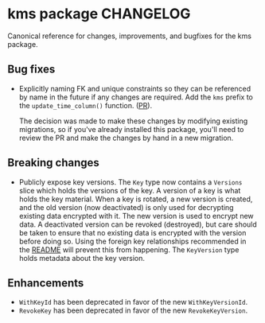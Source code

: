 # kms package CHANGELOG

Canonical reference for changes, improvements, and bugfixes for the kms package.

## Bug fixes
* Explicitly naming FK and unique constraints so they can be referenced by name
  in the future if any changes are required. Add the `kms` prefix to the
  `update_time_column()` function. 
  ([PR](https://github.com/hashicorp/go-kms-wrapping/pull/88)).

  The decision was made to make these changes by modifying existing migrations,
  so if you've already installed this package, you'll need to review the PR and
  make the changes by hand in a new migration.

## Breaking changes
* Publicly expose key versions.
  The `Key` type now contains a `Versions` slice which holds the versions of the key.
  A version of a key is what holds the key material. When a key is rotated, a new
  version is created, and the old version (now deactivated) is only used for
  decrypting existing data encrypted with it. The new version is used to encrypt
  new data. A deactivated version can be revoked (destroyed), but care should be
  taken to ensure that no existing data is encrypted with the version before doing so.
  Using the foreign key relationships recommended in the [README](./README.md) will
  prevent this from happening.
  The `KeyVersion` type holds metadata about the key version.

## Enhancements
* `WithKeyId` has been deprecated in favor of the new `WithKeyVersionId`.
* `RevokeKey` has been deprecated in favor of the new `RevokeKeyVersion`.

